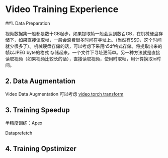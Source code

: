 # Video Training Experience

##1.  Data Preparation

视频数据集一般都是数十GB起步，如果提取帧一般会达到数百GB，在机械硬盘存储下，如果直接读取帧，一般会浪费很多时间在寻址上。（当然有SSD，这个时间就少很多了）。机械硬盘存储的话，可以考虑下采用h5df格式存储。将提取出来的帧以JPEG byte的格式 存储起来，一个文件下寻址更简单。另一种方法就是直接读取视频（如果视频比较长的话），直接读取视频，使用时取帧，用计算换取io时间。

## 2. Data Augmentation

Video Data Augmentation 可以考虑 [video torch transform](https://github.com/hassony2/torch_videovision)

## 3. Training Speedup

半精度训练：Apex

Dataprefetch

## 4. Training Opstimizer


